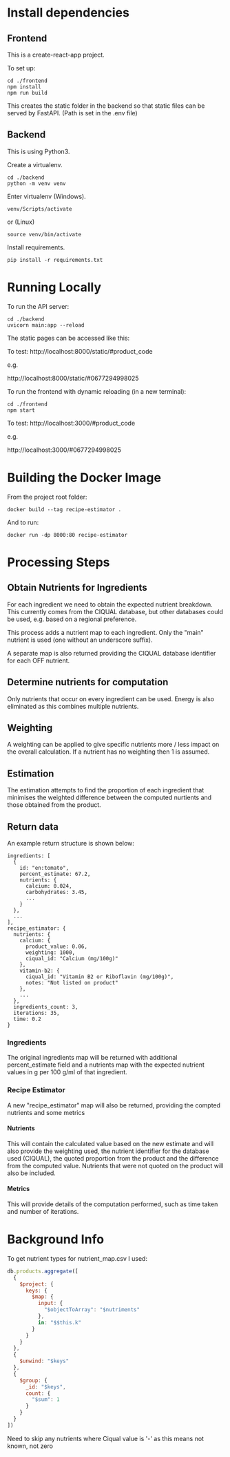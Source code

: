 # Install dependencies

## Frontend

This is a create-react-app project.

To set up:

```
cd ./frontend
npm install
npm run build
```

This creates the static folder in the backend so that static files can be served by FastAPI. (Path is set in the .env file)

## Backend

This is using Python3.

Create a virtualenv.
```
cd ./backend
python -m venv venv 
```

Enter virtualenv (Windows).
```
venv/Scripts/activate
```
or (Linux)
```
source venv/bin/activate
```

Install requirements.
```
pip install -r requirements.txt
```

# Running Locally

To run the API server:

```
cd ./backend
uvicorn main:app --reload
```

The static pages can be accessed like this:

To test:
http://localhost:8000/static/#product_code

e.g.

http://localhost:8000/static/#0677294998025

To run the frontend with dynamic reloading (in a new terminal):
```
cd ./frontend
npm start
```

To test:
http://localhost:3000/#product_code

e.g.

http://localhost:3000/#0677294998025

# Building the Docker Image

From the project root folder:
```
docker build --tag recipe-estimator .  
```
And to run:
```
docker run -dp 8000:80 recipe-estimator
```

# Processing Steps

## Obtain Nutrients for Ingredients

For each ingredient we need to obtain the expected nutrient breakdown. This currently comes from the CIQUAL database, but other databases could be used, e.g. based on a regional preference.

This process adds a nutrient map to each ingredient. Only the "main" nutrient is used (one without an underscore suffix).

A separate map is also returned providing the CIQUAL database identifier for each OFF nutrient.

## Determine nutrients for computation

Only nutrients that occur on every ingredient can be used. Energy is also eliminated as this combines multiple nutrients.

## Weighting

A weighting can be applied to give specific nutrients more / less impact on the overall calculation. If a nutrient has no weighting then 1 is assumed.

## Estimation

The estimation attempts to find the proportion of each ingredient that minimises the weighted difference between the computed nurtients and those obtained from the product.

## Return data

An example return structure is shown below:

```
ingredients: [
  {
    id: "en:tomato",
    percent_estimate: 67.2,
    nutrients: {
      calcium: 0.024,
      carbohydrates: 3.45,
      ...
    }
  },
  ...
],
recipe_estimator: {
  nutrients: {
    calcium: {
      product_value: 0.06,
      weighting: 1000,
      ciqual_id: "Calcium (mg/100g)"
    },
    vitamin-b2: {
      ciqual_id: "Vitamin B2 or Riboflavin (mg/100g)",
      notes: "Not listed on product"
    },
    ...
  },
  ingredients_count: 3,
  iterations: 35,
  time: 0.2
}
```

### Ingredients

The original ingredients map will be returned with additional percent_estimate field and a nutrients map with the expected nutrient values in g per 100 g/ml of that ingredient.

### Recipe Estimator

A new "recipe_estimator" map will also be returned, providing the compted nutrients and some metrics

#### Nutrients

This will contain the calculated value based on the new estimate and will also provide the weighting used, the nutrient identifier for the database used (CIQUAL), the quoted proportion from the product and the difference from the computed value. Nutrients that were not quoted on the product will also be included.

#### Metrics

This will provide details of the computation performed, such as time taken and number of iterations.


# Background Info

To get nutrient types for nutrient_map.csv I used:

```js
db.products.aggregate([
  {
    $project: {
      keys: {
        $map: {
          input: {
            "$objectToArray": "$nutriments"
          },
          in: "$$this.k"
        }
      }
    }
  },
  {
    $unwind: "$keys"
  },
  {
    $group: {
      _id: "$keys",
      count: {
        "$sum": 1
      }
    }
  }
])
```

Need to skip any nutrients where Ciqual value is '-' as this means not known, not zero